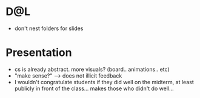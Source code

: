 # D@L
- don't nest folders for slides

# Presentation
- cs is already abstract. more visuals? (board.. animations.. etc)
- "make sense?" --> does not illicit feedback
- I wouldn't congratulate students if they did well on the midterm,
  at least publicly in front of the class... makes those who didn't do well...
